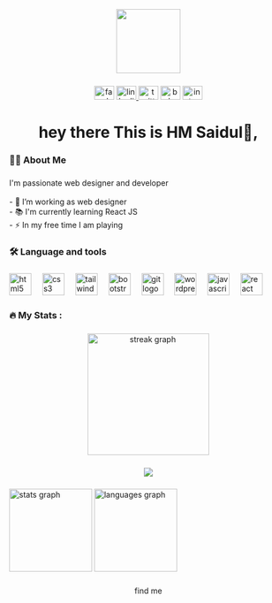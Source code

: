 
<div align="center">
  <img height="116" src="https://scontent.fcgp27-1.fna.fbcdn.net/v/t39.30808-1/407224836_345699118183718_3718113111589407728_n.jpg?stp=dst-jpg_s200x200&_nc_cat=107&ccb=1-7&_nc_sid=f4b9fd&_nc_eui2=AeGM5ob8rFWlkF2rY7towBXrBdlWPG9bnmUF2VY8b1ueZS9w1gDOiZRX23Id2e-hOsB5QzBtdU8RLqFq9FEdKq53&_nc_ohc=Ab1hYdccBlcQ7kNvgFayQAu&_nc_ht=scontent.fcgp27-1.fna&oh=00_AYAud4x3yyzKxb13ReTMjSExbhcMBbg9flfDopdezFW4tg&oe=66EA353F"  />
</div>

###

<div align="center">
  <img src="https://raw.githubusercontent.com/maurodesouza/profile-readme-generator/master/src/assets/icons/social/facebook/default.svg" width="36" height="25" alt="facebook logo"  />
  <a href="https://www.linkedin.com/in/saidulzayan09/" target="_blank">
    <img src="https://raw.githubusercontent.com/maurodesouza/profile-readme-generator/master/src/assets/icons/social/linkedin/default.svg" width="36" height="25" alt="linkedin logo"  />
  </a>
  <img src="https://raw.githubusercontent.com/maurodesouza/profile-readme-generator/master/src/assets/icons/social/twitter/default.svg" width="36" height="25" alt="twitter logo"  />
  <img src="https://raw.githubusercontent.com/maurodesouza/profile-readme-generator/master/src/assets/icons/social/behance/default.svg" width="36" height="25" alt="behance logo"  />
  <img src="https://raw.githubusercontent.com/maurodesouza/profile-readme-generator/master/src/assets/icons/social/instagram/default.svg" width="36" height="25" alt="instagram logo"  />
</div>

###

<h1 align="center">hey there This is HM Saidul👋,</h1>

###

<h3 align="left">👩‍💻  About Me</h3>

###

<p align="left">I'm  passionate web designer and developer<br><br>- 🔭 I’m working as web designer<br>- 📚 I'm currently learning React JS<br>- ⚡ In my free time I am playing</p>

###

<h3 align="left">🛠 Language and tools</h3>

###

<div align="left">
  <img src="https://cdn.jsdelivr.net/gh/devicons/devicon/icons/html5/html5-original.svg" height="40" alt="html5 logo"  />
  <img width="12" />
  <img src="https://cdn.jsdelivr.net/gh/devicons/devicon/icons/css3/css3-original.svg" height="40" alt="css3 logo"  />
  <img width="12" />
  <img src="https://cdn.jsdelivr.net/gh/devicons/devicon/icons/tailwindcss/tailwindcss-original-wordmark.svg" height="40" alt="tailwindcss logo"  />
  <img width="12" />
  <img src="https://cdn.jsdelivr.net/gh/devicons/devicon/icons/bootstrap/bootstrap-original.svg" height="40" alt="bootstrap logo"  />
  <img width="12" />
  <img src="https://cdn.jsdelivr.net/gh/devicons/devicon/icons/git/git-original.svg" height="40" alt="git logo"  />
  <img width="12" />
  <img src="https://cdn.jsdelivr.net/gh/devicons/devicon/icons/wordpress/wordpress-original.svg" height="40" alt="wordpress logo"  />
  <img width="12" />
  <img src="https://cdn.jsdelivr.net/gh/devicons/devicon/icons/javascript/javascript-original.svg" height="40" alt="javascript logo"  />
  <img width="12" />
  <img src="https://cdn.jsdelivr.net/gh/devicons/devicon/icons/react/react-original.svg" height="40" alt="react logo"  />
</div>

###

<h3 align="left">🔥   My Stats :</h3>

###

<div align="center">
  <img src="https://streak-stats.demolab.com?user=hm-saidul&locale=en&mode=daily&theme=dark&hide_border=false&border_radius=5&order=3" height="220" alt="streak graph"  />
</div>

###

<div align="center">
  <img src="https://visitor-badge.laobi.icu/badge?page_id=hm-saidul.hm-saidul&right_color=mediumturquoise"  />
</div>

###

<div align="left">
  <img src="https://github-readme-stats.vercel.app/api?username=hm-saidul&hide_title=false&hide_rank=false&show_icons=true&include_all_commits=true&count_private=true&disable_animations=false&theme=radical&locale=en&hide_border=false&order=1" height="150" alt="stats graph"  />
  <img src="https://github-readme-stats.vercel.app/api/top-langs?username=hm-saidul&locale=en&hide_title=false&layout=compact&card_width=320&langs_count=5&theme=dracula&hide_border=false&order=2" height="150" alt="languages graph"  />
</div>

###
<div align="center">
  <a href"https://www.facebook.com">find me</a>
</div>
  
###
